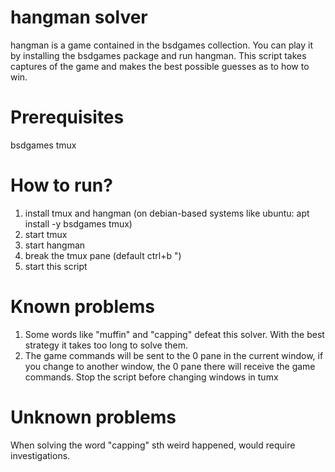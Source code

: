 # hangman solver
hangman is a game contained in the bsdgames collection. You can play it by installing the bsdgames package and run hangman.
This script takes captures of the game and makes the best possible guesses as to how to win.

# Prerequisites
bsdgames
tmux

# How to run?
1. install tmux and hangman (on debian-based systems like ubuntu: apt install -y bsdgames tmux)
2. start tmux
3. start hangman
4. break the tmux pane (default ctrl+b ")
5. start this script

# Known problems
1. Some words like "muffin" and "capping" defeat this solver. With the best strategy it takes too long to solve them.
2. The game commands will be sent to the 0 pane in the current window, if you change to another window, the 0 pane there will receive the game commands. Stop the script before changing windows in tumx

# Unknown problems
When solving the word "capping" sth weird happened, would require investigations.
